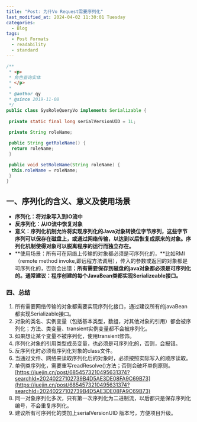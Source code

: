 ```yaml
---
title: "Post: 为什Vo Request需要序列化"
last_modified_at: 2024-04-02 11:30:01 Tuesday
categories:
  - Blog
tags:
  - Post Formats
  - readability
  - standard
---
```


```java
/**
 * <p>
 * 角色查询实体
 * </p>
 *
 * @author qy
 * @since 2019-11-08
 */
public class SysRoleQueryVo implements Serializable {
 
 private static final long serialVersionUID = 1L;
 
 private String roleName;

 public String getRoleName() {
  return roleName;
 }

 public void setRoleName(String roleName) {
  this.roleName = roleName;
 }
}
```

## 一、序列化的含义、意义及使用场景

- **序列化：将对象写入到IO流中**
- **反序列化：从IO流中恢复对象**
- **意义：序列化机制允许将实现序列化的Java对象转换位字节序列，这些字节序列可以保存在磁盘上，或通过网络传输，以达到以后恢复成原来的对象。序列化机制使得对象可以脱离程序的运行而独立存在。**
- **使用场景：所有可在网络上传输的对象都必须是可序列化的，**比如RMI（remote method invoke,即远程方法调用），传入的参数或返回的对象都是可序列化的，否则会出错；**所有需要保存到磁盘的java对象都必须是可序列化的。通常建议：程序创建的每个JavaBean类都实现Serializeable接口。**

### 四、总结

1. 所有需要网络传输的对象都需要实现序列化接口，通过建议所有的javaBean都实现Serializable接口。
2. 对象的类名、实例变量（包括基本类型，数组，对其他对象的引用）都会被序列化；方法、类变量、transient实例变量都不会被序列化。
3. 如果想让某个变量不被序列化，使用transient修饰。
4. 序列化对象的引用类型成员变量，也必须是可序列化的，否则，会报错。
5. 反序列化时必须有序列化对象的class文件。
6. 当通过文件、网络来读取序列化后的对象时，必须按照实际写入的顺序读取。
7. 单例类序列化，需要重写readResolve()方法；否则会破坏单例原则。[https://juejin.cn/post/6854573210495631374?searchId=20240227102739B4D5AE3DE08FA9C69B73](https://juejin.cn/post/6854573210495631374?searchId=20240227102739B4D5AE3DE08FA9C69B73)
8. 同一对象序列化多次，只有第一次序列化为二进制流，以后都只是保存序列化编号，不会重复序列化。
9. 建议所有可序列化的类加上serialVersionUID 版本号，方便项目升级。
